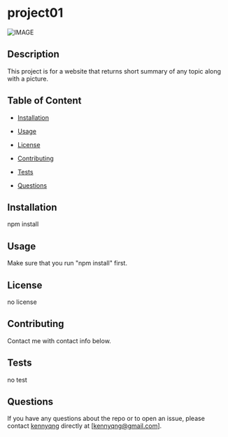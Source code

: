 
  # project01
  ![IMAGE](https://img.shields.io/badge/license-MIT-blue.svg)
  ## Description
  This project is for a website that returns short summary of any topic along with a picture.

  ## Table of Content

  * [Installation](#installation)

  * [Usage](#usage)

  * [License](#license)

  * [Contributing](#contributing)

  * [Tests](#tests)

  * [Questions](#question)

  ## Installation
npm install


  ## Usage
  Make sure that you run "npm install" first.

  ## License
  no license

  ## Contributing
  Contact me with contact info below.

  ## Tests
  no test

  ## Questions
  If you have any questions about the repo or to open an issue, please contact [kennyqng](#https://github.com/kennyqng/project01) directly at [kennyqng@gmail.com].


  